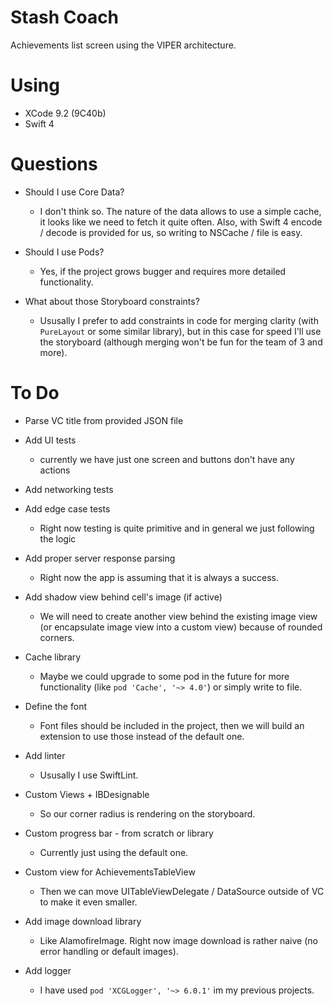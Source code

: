 # Stash Coach

Achievements list screen using the VIPER architecture.

# Using

- XCode 9.2 (9C40b)
- Swift 4

# Questions

- Should I use Core Data?
    - I don't think so. The nature of the data allows to use a simple cache, it looks like we need to fetch it quite often. Also, with Swift 4 encode / decode is provided for us, so writing to NSCache / file is easy.

- Should I use Pods?
    - Yes, if the project grows bugger and requires more detailed functionality.

- What about those Storyboard constraints?
    - Ususally I prefer to add constraints in code for merging clarity (with `PureLayout` or some similar library), but in this case for speed I'll use the storyboard (although merging won't be fun for the team of 3 and more).

# To Do

- Parse VC title from provided JSON file

- Add UI tests
    - currently we have just one screen and buttons don't have any actions

- Add networking tests

- Add edge case tests
    - Right now testing is quite primitive and in general we just following the logic

- Add proper server response parsing
    - Right now the app is assuming that it is always a success.

- Add shadow view behind cell's image (if active)
    - We will need to create another view behind the existing image view (or encapsulate image view into a custom view) because of rounded corners.

- Cache library
    - Maybe we could upgrade to some pod in the future for more functionality (like `pod 'Cache', '~> 4.0'`) or simply write to file.

- Define the font
    - Font files should be included in the project, then we will build an extension to use those instead of the default one.

- Add linter
    - Ususally I use SwiftLint.

- Custom Views + IBDesignable
    - So our corner radius is rendering on the storyboard.

- Custom progress bar - from scratch or library
    - Currently just using the default one.

- Custom view for AchievementsTableView
    - Then we can move UITableViewDelegate / DataSource outside of VC to make it even smaller.

- Add image download library
    - Like AlamofireImage. Right now image download is rather naive (no error handling or default images).

- Add logger
    - I have used  `pod 'XCGLogger', '~> 6.0.1'` im my previous projects.


